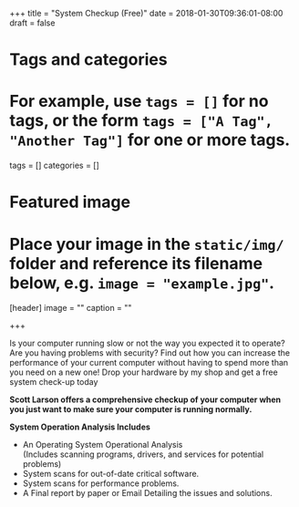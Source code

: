 +++
title = "System Checkup (Free)"
date = 2018-01-30T09:36:01-08:00
draft = false

# Tags and categories
# For example, use `tags = []` for no tags, or the form `tags = ["A Tag", "Another Tag"]` for one or more tags.
tags = []
categories = []

# Featured image
# Place your image in the `static/img/` folder and reference its filename below, e.g. `image = "example.jpg"`.
[header]
image = ""
caption = ""

+++
<p>Is your computer running slow or not the way you expected it to operate? Are you having problems with security? Find out how you can increase the performance of your current computer without having to spend more than you need on a new one! Drop your hardware by my shop and get a free system check-up today</p>
<!--more-->
<p><strong><strong>Scott Larson offers a comprehensive checkup of your computer when you just want to make sure your computer is running normally.</strong></strong></p>
<p><strong>System Operation Analysis Includes</strong></p>
<ul>
<li class="list">An Operating System Operational Analysis<br>(Includes scanning programs, drivers, and services for potential problems)</li>
<li class="list">System scans for out-of-date critical software.</li>
<li class="list">System scans for performance problems.</li>
<li class="list">A Final report by paper or Email Detailing the issues and solutions.</li>
</ul>
